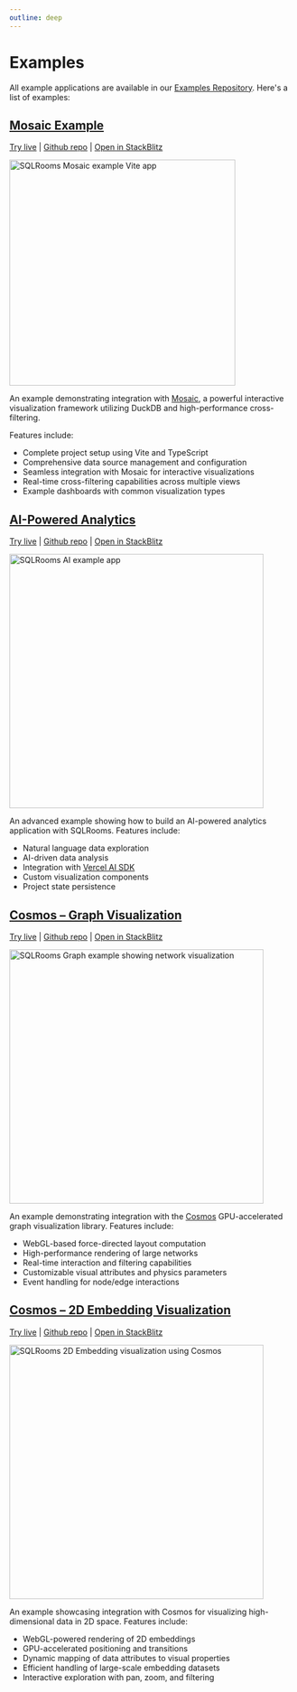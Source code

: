 ```yaml
---
outline: deep
---
```


# Examples

All example applications are available in our [Examples Repository](https://github.com/sqlrooms/examples). Here's a list of examples:

## [Mosaic Example](https://sqlrooms-mosaic.netlify.app/)

[Try live](https://sqlrooms-mosaic.netlify.app/)
| [Github repo](https://github.com/sqlrooms/examples/tree/main/mosaic)
| [Open in StackBlitz](https://stackblitz.com/github/sqlrooms/examples/tree/main/mosaic?embed=1&file=src/app.tsx)

<img src="https://github.com/user-attachments/assets/93ec2d5c-c358-4827-aae7-efe992fae572" alt="SQLRooms Mosaic example Vite app" width=400>

An example demonstrating integration with [Mosaic](https://idl.uw.edu/mosaic/), a powerful interactive visualization framework utilizing DuckDB and high-performance cross-filtering.

Features include:

- Complete project setup using Vite and TypeScript
- Comprehensive data source management and configuration
- Seamless integration with Mosaic for interactive visualizations
- Real-time cross-filtering capabilities across multiple views
- Example dashboards with common visualization types

## [AI-Powered Analytics](https://sqlrooms-ai.netlify.app/)

[Try live](https://sqlrooms-ai.netlify.app/)
| [Github repo](https://github.com/sqlrooms/examples/tree/main/ai)
| [Open in StackBlitz](https://stackblitz.com/github/sqlrooms/examples/tree/main/ai?embed=1&file=components/app-shell.tsx)

<img src="https://github.com/user-attachments/assets/b99af56c-77fe-4db2-bc0d-3e5e31ec1ade" alt="SQLRooms AI example app" width=450>

An advanced example showing how to build an AI-powered analytics application with SQLRooms. Features include:

- Natural language data exploration
- AI-driven data analysis
- Integration with [Vercel AI SDK](https://sdk.vercel.ai/docs/introduction)
- Custom visualization components
- Project state persistence

## [Cosmos – Graph Visualization](http://sqlrooms-cosmos.netlify.app/)

[Try live](http://sqlrooms-cosmos.netlify.app/)
| [Github repo](https://github.com/sqlrooms/examples/tree/main/cosmos)
| [Open in StackBlitz](https://stackblitz.com/github/sqlrooms/examples/tree/main/cosmos?embed=1&file=src/app.tsx)

<img src="https://github.com/user-attachments/assets/4061fc7e-797f-4eda-8d2d-f988f9dd3ab0" alt="SQLRooms Graph example showing network visualization" width=450>

An example demonstrating integration with the [Cosmos](https://github.com/cosmograph-org/cosmos) GPU-accelerated graph visualization library. Features include:

- WebGL-based force-directed layout computation
- High-performance rendering of large networks
- Real-time interaction and filtering capabilities
- Customizable visual attributes and physics parameters
- Event handling for node/edge interactions

## [Cosmos – 2D Embedding Visualization](http://sqlrooms-cosmos-embedding.netlify.app/)

[Try live](http://sqlrooms-cosmos-embedding.netlify.app/)
| [Github repo](https://github.com/sqlrooms/examples/tree/main/cosmos-embedding)
| [Open in StackBlitz](https://stackblitz.com/github/sqlrooms/examples/tree/main/cosmos-embedding?embed=1&file=src/app.tsx)

<img src="https://github.com/user-attachments/assets/776300be-6f00-4ea4-83c5-46415cc9154e" alt="SQLRooms 2D Embedding visualization using Cosmos" width=450>

An example showcasing integration with Cosmos for visualizing high-dimensional data in 2D space. Features include:

- WebGL-powered rendering of 2D embeddings
- GPU-accelerated positioning and transitions
- Dynamic mapping of data attributes to visual properties
- Efficient handling of large-scale embedding datasets
- Interactive exploration with pan, zoom, and filtering
